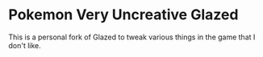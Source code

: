 # Pokemon Very Uncreative Glazed

This is a personal fork of Glazed to tweak various things in the game that I don't like. 